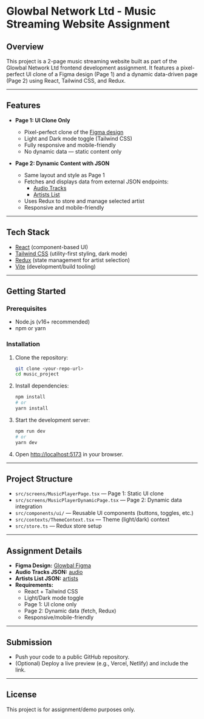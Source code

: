# Glowbal Network Ltd - Music Streaming Website Assignment

## Overview
This project is a 2-page music streaming website built as part of the Glowbal Network Ltd frontend development assignment. It features a pixel-perfect UI clone of a Figma design (Page 1) and a dynamic data-driven page (Page 2) using React, Tailwind CSS, and Redux.

---

## Features
- **Page 1: UI Clone Only**
  - Pixel-perfect clone of the [Figma design](https://www.figma.com/design/13ujwacD6cFuolmTQe5rKM/Glowbal-figma?node-id=0-1&p=f)
  - Light and Dark mode toggle (Tailwind CSS)
  - Fully responsive and mobile-friendly
  - No dynamic data — static content only

- **Page 2: Dynamic Content with JSON**
  - Same layout and style as Page 1
  - Fetches and displays data from external JSON endpoints:
    - [Audio Tracks](https://raw.githubusercontent.com/ttg3671/glowbal_assignment/refs/heads/main/audio)
    - [Artists List](https://raw.githubusercontent.com/ttg3671/glowbal_assignment/refs/heads/main/artists)
  - Uses Redux to store and manage selected artist
  - Responsive and mobile-friendly

---

## Tech Stack
- [React](https://react.dev/) (component-based UI)
- [Tailwind CSS](https://tailwindcss.com/) (utility-first styling, dark mode)
- [Redux](https://redux.js.org/) (state management for artist selection)
- [Vite](https://vitejs.dev/) (development/build tooling)

---

## Getting Started

### Prerequisites
- Node.js (v16+ recommended)
- npm or yarn

### Installation
1. Clone the repository:
   ```sh
   git clone <your-repo-url>
   cd music_project
   ```
2. Install dependencies:
   ```sh
   npm install
   # or
   yarn install
   ```
3. Start the development server:
   ```sh
   npm run dev
   # or
   yarn dev
   ```
4. Open [http://localhost:5173](http://localhost:5173) in your browser.

---

## Project Structure
- `src/screens/MusicPlayerPage.tsx` — Page 1: Static UI clone
- `src/screens/MusicPlayerDynamicPage.tsx` — Page 2: Dynamic data integration
- `src/components/ui/` — Reusable UI components (buttons, toggles, etc.)
- `src/contexts/ThemeContext.tsx` — Theme (light/dark) context
- `src/store.ts` — Redux store setup

---

## Assignment Details
- **Figma Design:** [Glowbal Figma](https://www.figma.com/design/13ujwacD6cFuolmTQe5rKM/Glowbal-figma?node-id=0-1&p=f)
- **Audio Tracks JSON:** [audio](https://raw.githubusercontent.com/ttg3671/glowbal_assignment/refs/heads/main/audio)
- **Artists List JSON:** [artists](https://raw.githubusercontent.com/ttg3671/glowbal_assignment/refs/heads/main/artists)
- **Requirements:**
  - React + Tailwind CSS
  - Light/Dark mode toggle
  - Page 1: UI clone only
  - Page 2: Dynamic data (fetch, Redux)
  - Responsive/mobile-friendly

---

## Submission
- Push your code to a public GitHub repository.
- (Optional) Deploy a live preview (e.g., Vercel, Netlify) and include the link.

---

## License
This project is for assignment/demo purposes only.

